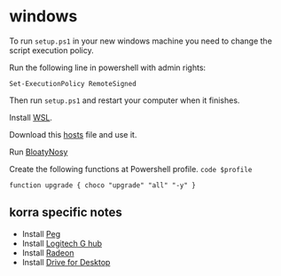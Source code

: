 windows
=======

To run `setup.ps1` in your new windows machine you need to change the script execution policy.

Run the following line in powershell with admin rights:

```
Set-ExecutionPolicy RemoteSigned
```

Then run `setup.ps1` and restart your computer when it finishes.

Install [WSL](https://learn.microsoft.com/en-us/windows/wsl/install).

Download this [hosts](https://someonewhocares.org/hosts/zero/hosts) file and use it.

Run [BloatyNosy](https://github.com/builtbybel/BloatyNosy)

Create the following functions at Powershell profile. `code $profile` 

```
function upgrade { choco "upgrade" "all" "-y" }
```

korra specific notes
--------------------

* Install [Peg](https://peg.software/)
* Install [Logitech G hub](https://www.logitechg.com/en-us/innovation/g-hub.html)
* Install [Radeon](https://www.amd.com/en/support)
* Install [Drive for Desktop](https://www.google.com/drive/download/)